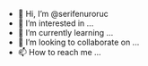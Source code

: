 - 👋 Hi, I’m @serifenuroruc
- 👀 I’m interested in ...
- 🌱 I’m currently learning ...
- 💞️ I’m looking to collaborate on ...
- 📫 How to reach me ...

<!---
serifenuroruc/serifenuroruc is a ✨ special ✨ repository because its `README.md` (this file) appears on your GitHub profile.
You can click the Preview link to take a look at your changes.
--->
